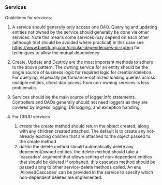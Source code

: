 ### Services

Guidelines for services:

1. A service should generally only access one DAO.  Querying and updating entities not owned by the 
service should generally be done via other services.  Note this means some services may depend on each other
   (although that should be avoided where practical)  in this case see https://www.baeldung.com/circular-dependencies-in-spring
for techniques to allow the mutual dependency
2. Create, Update and Destroy are the most important methods to adhere to the above pattern. The owning service for
an entity should be the single source of business logic for required logic for creation/deletion.
For querying, especially performance-optimized loading queries across multiple entities, direct dao
access from non-owning services is less problematic.
3. Services should be the main source of logger.info statements.  Controllers and DAOs generally should not need loggers as
they are covered by ingress logging, DB logging, and exception handling. 

5. For CRUD services
   1. *create* the create method should return the object created, along with any children created attached.
   The default is to create any not-already existing children that are attached to the object
   passed to the create method
   2. *delete*  the delete method should automatically 
   delete any dependent/owned entities.  the delete method should take a 'cascades' argument
   that allows setting of non-dependent entities that should be deleted if orphaned.  this cascades method 
   should be passed along to other service-delete methods called.  An enu 'AllowedCascades' can be
   provided in the service to specify which non-dependent deletes are implemented.
